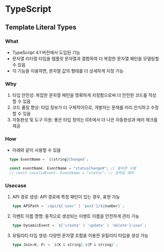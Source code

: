 # TypeScript

## Template Literal Types

### What
- TypeScript 4.1 버전에서 도입된 기능
- 문자열 리터럴 타입을 템플릿 문자열과 결합하여 더 복잡한 문자열 패턴을 모델링할 수 있음
- 이 기능을 이용하면, 문자열 값의 형태를 더 상세하게 지정 가능

### Why
1. 타입 안전성: 복잡한 문자열 패턴을 명확하게 지정함으로써 더 안전한 코드를 작성할 수 있음
2. 코드 품질 향상: 타입 정보가 더 구체적이므로, 개발자는 문제를 미리 인식하고 수정할 수 있음
3. 자동완성 및 도구 지원: 좋은 타입 정의는 IDE에서 더 나은 자동완성과 에러 체크를 제공

### How
- 아래와 같이 사용할 수 있음

```ts
  type EventName = `${string}Changed`;

  const eventName: EventName = "statusChanged"; // 올바른 사용
  // const invalidEvent: EventName = "status"; // 컴파일 에러
```

### Usecase
1. API 경로 생성: API 경로에 특정 패턴이 있는 경우, 표현 가능
    
    ```ts
    type APIPath = `/api/${'user' | 'post'}/${number}`;
    
    ```
    
2. 이벤트 이름 명명: 동적으로 생성되는 이벤트 이름을 안전하게 관리 가능
    
    ```ts
    type DynamicEvent = `${'create' | 'update' | 'delete'}:user`;
    
    ```
    
3. 유틸리티 타입 생성: 다양한 문자열 조합을 이용한 유틸리티 타입을 생성 가능
    
    ```ts
    type Join<K, P> = `${K & string}.${P & string}`;
    
    ```